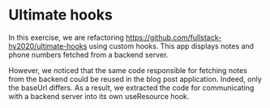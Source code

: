 # Ultimate hooks

In this exercise, we are refactoring https://github.com/fullstack-hy2020/ultimate-hooks using custom hooks. This app displays notes and phone numbers fetched from a backend server.

However, we noticed that the same code responsible for fetching notes from the backend could be reused in the blog post application. Indeed, only the baseUrl differs. As a result, we extracted the code for communicating with a backend server into its own useResource hook.